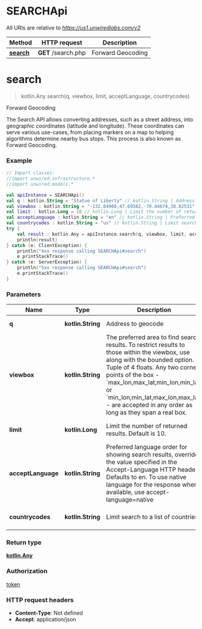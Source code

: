 # SEARCHApi

All URIs are relative to *https://us1.unwiredlabs.com/v2*

Method | HTTP request | Description
------------- | ------------- | -------------
[**search**](SEARCHApi.md#search) | **GET** /search.php | Forward Geocoding


<a name="search"></a>
# **search**
> kotlin.Any search(q, viewbox, limit, acceptLanguage, countrycodes)

Forward Geocoding

The Search API allows converting addresses, such as a street address, into geographic coordinates (latitude and longitude). These coordinates can serve various use-cases, from placing markers on a map to helping algorithms determine nearby bus stops. This process is also known as Forward Geocoding.

### Example
```kotlin
// Import classes:
//import unwired.infrastructure.*
//import unwired.models.*

val apiInstance = SEARCHApi()
val q : kotlin.String = "Statue of Liberty" // kotlin.String | Address to geocode
val viewbox : kotlin.String = "-132.84908,47.69382,-70.44674,30.82531" // kotlin.String | The preferred area to find search results.  To restrict results to those within the viewbox, use along with the bounded option. Tuple of 4 floats. Any two corner points of the box - `max_lon,max_lat,min_lon,min_lat` or `min_lon,min_lat,max_lon,max_lat` - are accepted in any order as long as they span a real box. 
val limit : kotlin.Long = 10 // kotlin.Long | Limit the number of returned results. Default is 10.
val acceptLanguage : kotlin.String = "en" // kotlin.String | Preferred language order for showing search results, overrides the value specified in the Accept-Language HTTP header. Defaults to en. To use native language for the response when available, use accept-language=native
val countrycodes : kotlin.String = "us" // kotlin.String | Limit search to a list of countries.
try {
    val result : kotlin.Any = apiInstance.search(q, viewbox, limit, acceptLanguage, countrycodes)
    println(result)
} catch (e: ClientException) {
    println("4xx response calling SEARCHApi#search")
    e.printStackTrace()
} catch (e: ServerException) {
    println("5xx response calling SEARCHApi#search")
    e.printStackTrace()
}
```

### Parameters

Name | Type | Description  | Notes
------------- | ------------- | ------------- | -------------
 **q** | **kotlin.String**| Address to geocode | [default to null]
 **viewbox** | **kotlin.String**| The preferred area to find search results.  To restrict results to those within the viewbox, use along with the bounded option. Tuple of 4 floats. Any two corner points of the box - &#x60;max_lon,max_lat,min_lon,min_lat&#x60; or &#x60;min_lon,min_lat,max_lon,max_lat&#x60; - are accepted in any order as long as they span a real box.  | [optional] [default to null]
 **limit** | **kotlin.Long**| Limit the number of returned results. Default is 10. | [optional] [default to 10]
 **acceptLanguage** | **kotlin.String**| Preferred language order for showing search results, overrides the value specified in the Accept-Language HTTP header. Defaults to en. To use native language for the response when available, use accept-language&#x3D;native | [optional] [default to null]
 **countrycodes** | **kotlin.String**| Limit search to a list of countries. | [optional] [default to null]

### Return type

[**kotlin.Any**](kotlin.Any.md)

### Authorization

[token](../README.md#token)

### HTTP request headers

 - **Content-Type**: Not defined
 - **Accept**: application/json

